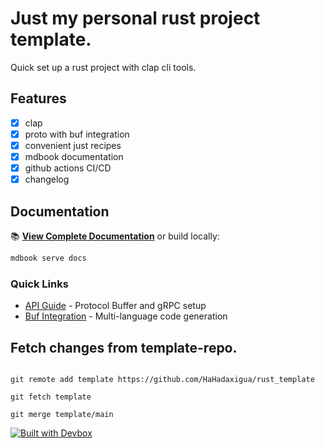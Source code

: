 # Just my personal rust project template.

Quick set up a rust project with clap cli tools.

## Features

- [x] clap
- [x] proto with buf integration
- [x] convenient just recipes
- [x] mdbook documentation
- [x] github actions CI/CD
- [x] changelog

## Documentation

📚 **[View Complete Documentation](https://your-username.github.io/rsketch/)** or build locally:

```bash
mdbook serve docs
```

### Quick Links

- [API Guide](docs/src/api-guide.md) - Protocol Buffer and gRPC setup
- [Buf Integration](docs/src/buf-integration.md) - Multi-language code generation

## Fetch changes from template-repo.

```shell

git remote add template https://github.com/HaHadaxigua/rust_template

git fetch template

git merge template/main

```

[![Built with Devbox](https://jetpack.io/img/devbox/shield_galaxy.svg)](https://jetpack.io/devbox/docs/contributor-quickstart/)

